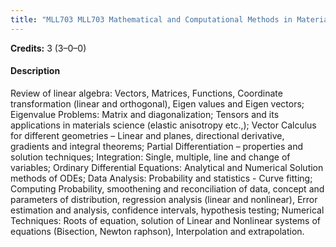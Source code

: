 ```yaml
---
title: "MLL703 MLL703 Mathematical and Computational Methods in Materials"
---
```

**Credits:** 3 (3–0–0)

#### Description
Review of linear algebra: Vectors, Matrices, Functions, Coordinate transformation (linear and orthogonal), Eigen values and Eigen vectors; Eigenvalue Problems: Matrix and diagonalization; Tensors and its applications in materials science (elastic anisotropy etc.,); Vector Calculus for different geometries – Linear and planes, directional derivative, gradients and integral theorems; Partial Differentiation – properties and solution techniques; Integration: Single, multiple, line and change of variables; Ordinary Differential Equations: Analytical and Numerical Solution methods of ODEs; Data Analysis: Probability and statistics - Curve fitting; Computing Probability, smoothening and reconciliation of data, concept and parameters of distribution, regression analysis (linear and nonlinear), Error estimation and analysis, confidence intervals, hypothesis testing; Numerical Techniques: Roots of equation, solution of Linear and Nonlinear systems of equations (Bisection, Newton raphson), Interpolation and extrapolation.